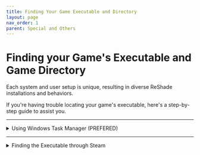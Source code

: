 ```yaml
---
title: Finding Your Game Executable and Directory
layout: page
nav_order: 1
parent: Special and Others
---
```


# Finding your Game's Executable and Game Directory

Each system and user setup is unique, resulting in diverse ReShade installations and behaviors.

If you're having trouble locating your game's executable, here's a step-by-step guide to assist you.

---

<details markdown="block" class="details-tree">
<summary>Using Windows Task Manager (PREFERED)</summary>

## **Step 1:** Accessing Task Manager

Pick one of the options below, to open Task Manager:

---

<details markdown="block" class="details-tree">
<summary>Option 1: Windows Taskbar</summary>

Right-click the Windows Taskbar and select "Task Manager".

   Windows 11:<br>![Taskbar Option](../images/finding-your-game-executable-and-directory/right_click_taskbar_global.png)

   Windows 10:<br>![Taskbar Option](../images/finding-your-game-executable-and-directory/right_click_taskbar_global_win10.png)

</details>

---

<details markdown="block" class="details-tree">
<summary>Option 2: Control + Alt + Delete</summary>

Press `Control + Alt + Delete` simultaneously, then select `Task Manager`.

</details>

---

<details markdown="block" class="details-tree">
<summary>Option 3: Control + Shift + Escape</summary>

Press `Control + Shift + Escape` simultaneously.

</details>

---

## **Step 2:** Locating the Game's Executable

1. With your game running, switch to Task Manager.

2. In the `Processes` tab, locate your game, right-click it, then choose `Open file location`.

    Windows 11:<br>![Find Game](../images/finding-your-game-executable-and-directory/processes_task_manager_game_right_click_global.png)

    Windows 10:<br>![Find Game](../images/finding-your-game-executable-and-directory/processes_task_manager_game_right_click_global_win10.png) 

This will highlight your game's application in File Explorer. 

Here, you can identify both the location and the specific executable of the game.

</details>

---

<details markdown="block" class="details-tree">
<summary>Finding the Executable through Steam</summary>

## **Step 1:** Accessing Game Properties

1. Open Steam and navigate to the `Library` tab.

2. Right-click your desired game (e.g., ULTRAKILL) and select `Properties`.
   
   ![Right Click Game](../images/finding-your-game-executable-and-directory/right_click_game_steam.png)

---

## **Step 2:** Navigating to 'Installed Files'

1. In the properties window, select the `Installed Files` tab on the left.

   ![Installed Files](../images/finding-your-game-executable-and-directory/click_installed_files_tab_steam.png)

2. Confirm you're on the correct page by checking for the bold `Installed Files` text in the middle of the window.

   ![Check Installed Files](../images/finding-your-game-executable-and-directory/installed_files_tab_steam.png)

---

## **Step 3:** Browsing Game Files

1. In the `Installed Files` section, click on the `Browse...` button.

   ![Browse Button](../images/finding-your-game-executable-and-directory/click_browse_steam.png)

2. A File Explorer window will open, showcasing the game's files. Look for files with the `.exe` extension — those are the game executables.

   ![Find Executable](../images/finding-your-game-executable-and-directory/game_file_explorer_steam.png)

{: .note} 
> While this method shows you the game's installation location, it may not always reveal the primary executable, especially if a game has multiple executables. 
> It's essential to determine the correct one.


</details>
